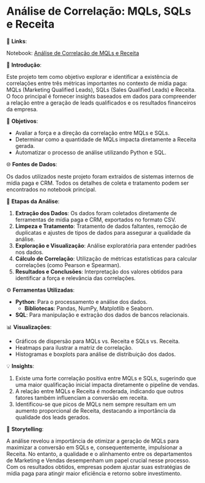 # Análise de Correlação: MQLs, SQLs e Receita  

🔗 **Links**:  

Notebook: [Análise de Correlação de MQLs e Receita](https://github.com/laurencedata/mkt-pago/blob/main/mkt-pago.ipynb)  

📌 **Introdução**: 

Este projeto tem como objetivo explorar e identificar a existência de correlações entre três métricas importantes no contexto de mídia paga: MQLs (Marketing Qualified Leads), SQLs (Sales Qualified Leads) e Receita. O foco principal é fornecer insights baseados em dados para compreender a relação entre a geração de leads qualificados e os resultados financeiros da empresa.  

🎯 **Objetivos**:  

- Avaliar a força e a direção da correlação entre MQLs e SQLs.  
- Determinar como a quantidade de MQLs impacta diretamente a Receita gerada.  
- Automatizar o processo de análise utilizando Python e SQL.  

🌐 **Fontes de Dados**:  

Os dados utilizados neste projeto foram extraídos de sistemas internos de mídia paga e CRM. Todos os detalhes de coleta e tratamento podem ser encontrados no notebook principal.  

🔎 **Etapas da Análise**: 

1. **Extração dos Dados**: Os dados foram coletados diretamente de ferramentas de mídia paga e CRM, exportados no formato CSV.  
2. **Limpeza e Tratamento**: Tratamento de dados faltantes, remoção de duplicatas e ajustes de tipos de dados para assegurar a qualidade da análise.  
3. **Exploração e Visualização**: Análise exploratória para entender padrões nos dados.  
4. **Cálculo de Correlação**: Utilização de métricas estatísticas para calcular correlações (como Pearson e Spearman).  
5. **Resultados e Conclusões**: Interpretação dos valores obtidos para identificar a força e relevância das correlações.  

⚙️ **Ferramentas Utilizadas**:

- **Python**: Para o processamento e análise dos dados.  
  - **Bibliotecas**: Pandas, NumPy, Matplotlib e Seaborn.  
- **SQL**: Para manipulação e extração dos dados de bancos relacionais.  

📊 **Visualizações**:  

- Gráficos de dispersão para MQLs vs. Receita e SQLs vs. Receita.  
- Heatmaps para ilustrar a matriz de correlação.  
- Histogramas e boxplots para análise de distribuição dos dados.  

💡 **Insights**:  

1. Existe uma forte correlação positiva entre MQLs e SQLs, sugerindo que uma maior qualificação inicial impacta diretamente o pipeline de vendas.  
2. A relação entre MQLs e Receita é moderada, indicando que outros fatores também influenciam a conversão em receita.  
3. Identificou-se que picos de MQLs nem sempre resultam em um aumento proporcional de Receita, destacando a importância da qualidade dos leads gerados.  

📝 **Storytelling**:  

A análise revelou a importância de otimizar a geração de MQLs para maximizar a conversão em SQLs e, consequentemente, impulsionar a Receita. No entanto, a qualidade e o alinhamento entre os departamentos de Marketing e Vendas desempenham um papel crucial nesse processo. Com os resultados obtidos, empresas podem ajustar suas estratégias de mídia paga para atingir maior eficiência e retorno sobre investimento.  

